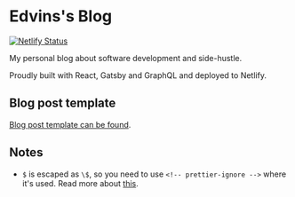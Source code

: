 # Edvins's Blog

[![Netlify Status](https://api.netlify.com/api/v1/badges/da4186cd-7306-4c88-a37c-fc288b3552b1/deploy-status)](https://app.netlify.com/sites/edvins/deploys)

My personal blog about software development and side-hustle.

Proudly built with React, Gatsby and GraphQL and deployed to Netlify.

## Blog post template

[Blog post template can be found](./BLOG_POST_TEMPLATE.md).

## Notes

- `$` is escaped as `\$`, so you need to use `<!-- prettier-ignore -->` where it's used. Read more about [this](https://github.com/prettier/prettier/issues/6213).
